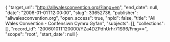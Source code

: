 {
  "target_url": "http://allwalesconvention.org/?lang=en", 
  "end_date": null, 
  "date": "2006-01-01T12:00:00", 
  "slug": 33652736, 
  "publisher": "allwalesconvention.org", 
  "open_access": true, 
  "npld": false, 
  "title": "All Wales Convention - Confensiwn Cymru Gyfan", 
  "subjects": [], 
  "collections": [], 
  "record_id": "20060101T120000/YZa4DZPdhUrhr71S96/Fmg==", 
  "scope": "root", 
  "start_date": null
}

